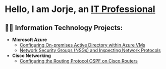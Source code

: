 <h1>Hello, I am Jorje, an <a href="https://linkedin.com/in/jd9512">IT Professional</a></h1>

<h2>👨‍💻 Information Technology Projects:</h2>

- <b>Microsoft Azure</b>
  - [Configuring On-premises Active Directory within Azure VMs](https://github.com/jdominguez2796/Configure-AD)
  - [Network Security Groups (NSGs) and Inspecting Network Protocols](https://github.com/jdominguez2796/Azure-Network-Protocols)
- <b>Cisco Networking</b>
  - [Configuring the Routing Protocol OSPF on Cisco Routers](https://github.com/jdominguez2796/Config-OSPF)
